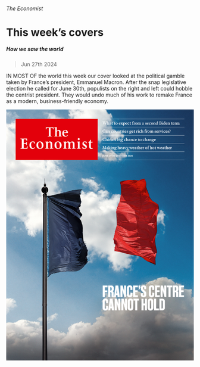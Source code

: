 ###### The Economist

# This week’s covers 

##### How we saw the world 

> Jun 27th 2024 

IN MOST OF the world this week our cover looked at the political gamble taken by France’s president, Emmanuel Macron. After the snap legislative election he called for June 30th, populists on the right and left could hobble the centrist president. They would undo much of his work to remake France as a modern, business-friendly economy.

![image](images/20240629_DE_US.jpg) 



